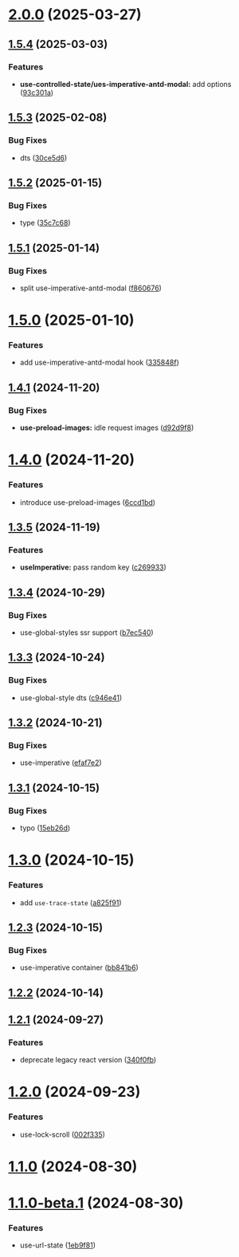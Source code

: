 # [2.0.0](https://github.com/hemengke1997/ahooks-x/compare/v1.5.4...v2.0.0) (2025-03-27)



## [1.5.4](https://github.com/hemengke1997/ahooks-x/compare/v1.5.3...v1.5.4) (2025-03-03)


### Features

* **use-controlled-state/ues-imperative-antd-modal:** add options ([93c301a](https://github.com/hemengke1997/ahooks-x/commit/93c301a7482fa8f8cfc41e3f97ac36f2032f8eac))



## [1.5.3](https://github.com/hemengke1997/ahooks-x/compare/v1.5.2...v1.5.3) (2025-02-08)


### Bug Fixes

* dts ([30ce5d6](https://github.com/hemengke1997/ahooks-x/commit/30ce5d6e33dd83bd8fe52e5f4dd750eec30288ff))



## [1.5.2](https://github.com/hemengke1997/ahooks-x/compare/v1.5.1...v1.5.2) (2025-01-15)


### Bug Fixes

* type ([35c7c68](https://github.com/hemengke1997/ahooks-x/commit/35c7c689a4e078f855fb30137186f1f1b6615e94))



## [1.5.1](https://github.com/hemengke1997/ahooks-x/compare/v1.5.0...v1.5.1) (2025-01-14)


### Bug Fixes

* split use-imperative-antd-modal ([f860676](https://github.com/hemengke1997/ahooks-x/commit/f860676492094b28bb42b48d129291510e037463))



# [1.5.0](https://github.com/hemengke1997/ahooks-x/compare/v1.4.1...v1.5.0) (2025-01-10)


### Features

* add use-imperative-antd-modal hook ([335848f](https://github.com/hemengke1997/ahooks-x/commit/335848fd7ed3f7424825455768fa1e2765ad5c52))



## [1.4.1](https://github.com/hemengke1997/ahooks-x/compare/v1.4.0...v1.4.1) (2024-11-20)


### Bug Fixes

* **use-preload-images:** idle request images ([d92d9f8](https://github.com/hemengke1997/ahooks-x/commit/d92d9f8d4d54c02e33377906d0ed73280d9cbb44))



# [1.4.0](https://github.com/hemengke1997/ahooks-x/compare/v1.3.5...v1.4.0) (2024-11-20)


### Features

* introduce use-preload-images ([6ccd1bd](https://github.com/hemengke1997/ahooks-x/commit/6ccd1bd4b5bf9b4c1116ca515230d042a4336e27))



## [1.3.5](https://github.com/hemengke1997/ahooks-x/compare/v1.3.4...v1.3.5) (2024-11-19)


### Features

* **useImperative:** pass random key ([c269933](https://github.com/hemengke1997/ahooks-x/commit/c2699330af2eeb5d216ffc5eb0a0d478372af234))



## [1.3.4](https://github.com/hemengke1997/ahooks-x/compare/v1.3.3...v1.3.4) (2024-10-29)


### Bug Fixes

* use-global-styles ssr support ([b7ec540](https://github.com/hemengke1997/ahooks-x/commit/b7ec54048faa0f74d4a3fc39739e4cce5512d86e))



## [1.3.3](https://github.com/hemengke1997/ahooks-x/compare/v1.3.2...v1.3.3) (2024-10-24)


### Bug Fixes

* use-global-style dts ([c946e41](https://github.com/hemengke1997/ahooks-x/commit/c946e41e1b7c3d150d1d81af448f31ce51c00779))



## [1.3.2](https://github.com/hemengke1997/ahooks-x/compare/v1.3.1...v1.3.2) (2024-10-21)


### Bug Fixes

* use-imperative ([efaf7e2](https://github.com/hemengke1997/ahooks-x/commit/efaf7e21d5dcd51101ba941a026eecf98b59bae0))



## [1.3.1](https://github.com/hemengke1997/ahooks-x/compare/v1.3.0...v1.3.1) (2024-10-15)


### Bug Fixes

* typo ([15eb26d](https://github.com/hemengke1997/ahooks-x/commit/15eb26d04da6cfbfc0621c29af6781642bac680a))



# [1.3.0](https://github.com/hemengke1997/ahooks-x/compare/v1.2.3...v1.3.0) (2024-10-15)


### Features

* add `use-trace-state` ([a825f91](https://github.com/hemengke1997/ahooks-x/commit/a825f91ca62254725bd8f22e88a8b692bf439f59))



## [1.2.3](https://github.com/hemengke1997/ahooks-x/compare/v1.2.2...v1.2.3) (2024-10-15)


### Bug Fixes

* use-imperative container ([bb841b6](https://github.com/hemengke1997/ahooks-x/commit/bb841b66d5ea60726aeea6d82d4a4892a10cd303))



## [1.2.2](https://github.com/hemengke1997/ahooks-x/compare/v1.2.1...v1.2.2) (2024-10-14)



## [1.2.1](https://github.com/hemengke1997/ahooks-x/compare/v1.2.0...v1.2.1) (2024-09-27)


### Features

* deprecate legacy react version ([340f0fb](https://github.com/hemengke1997/ahooks-x/commit/340f0fb83da452931b5534842dd58a2dc6062876))



# [1.2.0](https://github.com/hemengke1997/ahooks-x/compare/v1.1.0...v1.2.0) (2024-09-23)


### Features

* use-lock-scroll ([002f335](https://github.com/hemengke1997/ahooks-x/commit/002f33503dccb6e278d97c7b35047289b018bb40))



# [1.1.0](https://github.com/hemengke1997/ahooks-x/compare/v1.1.0-beta.1...v1.1.0) (2024-08-30)



# [1.1.0-beta.1](https://github.com/hemengke1997/ahooks-x/compare/1eb9f818b8883e7e65db89df01f9d7fb4a3416a0...v1.1.0-beta.1) (2024-08-30)


### Features

* use-url-state ([1eb9f81](https://github.com/hemengke1997/ahooks-x/commit/1eb9f818b8883e7e65db89df01f9d7fb4a3416a0))



